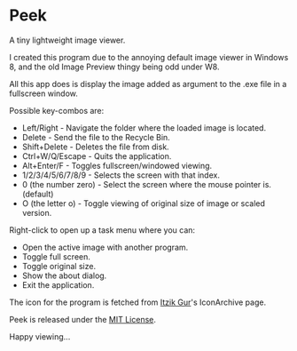 # Peek

A tiny lightweight image viewer.

I created this program due to the annoying default image viewer in Windows 8, and the old Image Preview thingy being odd under W8.

All this app does is display the image added as argument to the .exe file in a fullscreen window.

Possible key-combos are:

* Left/Right - Navigate the folder where the loaded image is located.
* Delete - Send the file to the Recycle Bin.
* Shift+Delete - Deletes the file from disk.
* Ctrl+W/Q/Escape - Quits the application.
* Alt+Enter/F - Toggles fullscreen/windowed viewing.
* 1/2/3/4/5/6/7/8/9 - Selects the screen with that index.
* 0 (the number zero) - Select the screen where the mouse pointer is. (default)
* O (the letter o) - Toggle viewing of original size of image or scaled version.

Right-click to open up a task menu where you can:

* Open the active image with another program.
* Toggle full screen.
* Toggle original size.
* Show the about dialog.
* Exit the application.

The icon for the program is fetched from [Itzik Gur](http://www.iconarchive.com/artist/itzikgur.html)'s IconArchive page.

Peek is released under the [MIT License](http://en.wikipedia.org/wiki/MIT_License).

Happy viewing...
